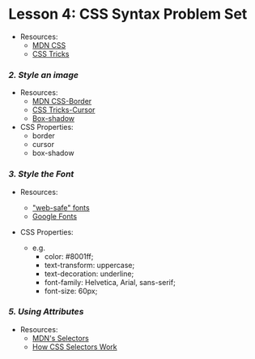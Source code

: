 # Lesson 4: CSS Syntax Problem Set
- Resources:
	- [MDN CSS](https://developer.mozilla.org/en-US/docs/Web/CSS/Reference)
	- [CSS Tricks](https://css-tricks.com/almanac/)

### *2. Style an image*
- Resources:
	- [MDN CSS-Border](https://developer.mozilla.org/en-US/docs/Web/CSS/border)
	- [CSS Tricks-Cursor](https://developer.mozilla.org/en-US/docs/Web/CSS/border)
	- [Box-shadow](https://www.cssmatic.com/box-shadow)
- CSS Properties: 
	- border
	- cursor
	- box-shadow

### *3. Style the Font*
- Resources:
	- ["web-safe" fonts](https://www.cssfontstack.com/)
	- [Google Fonts](https://fonts.google.com/)

- CSS Properties: 
    - e.g.
       - color: #8001ff;
       - text-transform: uppercase;
       - text-decoration: underline;
       - font-family: Helvetica, Arial, sans-serif;
       - font-size: 60px;

### *5. Using Attributes*
- Resources:
    - [MDN's Selectors](https://developer.mozilla.org/en-US/docs/Learn/CSS/Introduction_to_CSS/Selectors)
    - [How CSS Selectors Work](https://css-tricks.com/how-css-selectors-work/)